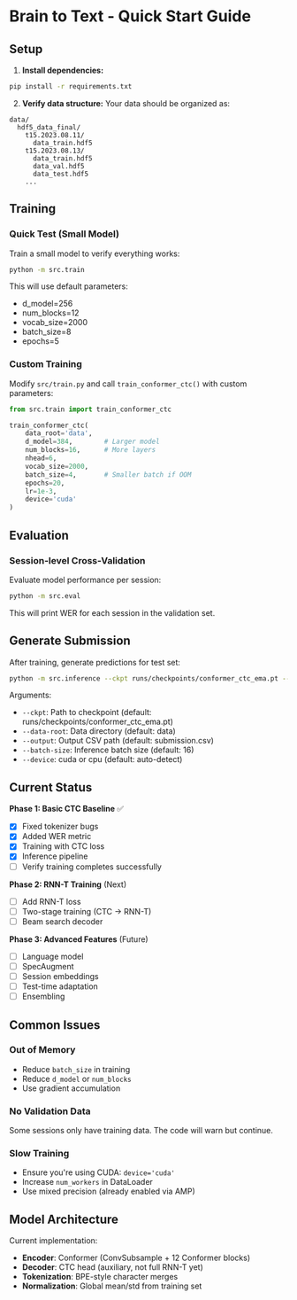 # Brain to Text - Quick Start Guide

## Setup

1. **Install dependencies:**
```bash
pip install -r requirements.txt
```

2. **Verify data structure:**
Your data should be organized as:
```
data/
  hdf5_data_final/
    t15.2023.08.11/
      data_train.hdf5
    t15.2023.08.13/
      data_train.hdf5
      data_val.hdf5
      data_test.hdf5
    ...
```

## Training

### Quick Test (Small Model)
Train a small model to verify everything works:
```bash
python -m src.train
```

This will use default parameters:
- d_model=256
- num_blocks=12
- vocab_size=2000
- batch_size=8
- epochs=5

### Custom Training
Modify `src/train.py` and call `train_conformer_ctc()` with custom parameters:
```python
from src.train import train_conformer_ctc

train_conformer_ctc(
    data_root='data',
    d_model=384,        # Larger model
    num_blocks=16,      # More layers
    nhead=6,
    vocab_size=2000,
    batch_size=4,       # Smaller batch if OOM
    epochs=20,
    lr=1e-3,
    device='cuda'
)
```

## Evaluation

### Session-level Cross-Validation
Evaluate model performance per session:
```bash
python -m src.eval
```

This will print WER for each session in the validation set.

## Generate Submission

After training, generate predictions for test set:
```bash
python -m src.inference --ckpt runs/checkpoints/conformer_ctc_ema.pt --output submission.csv
```

Arguments:
- `--ckpt`: Path to checkpoint (default: runs/checkpoints/conformer_ctc_ema.pt)
- `--data-root`: Data directory (default: data)
- `--output`: Output CSV path (default: submission.csv)
- `--batch-size`: Inference batch size (default: 16)
- `--device`: cuda or cpu (default: auto-detect)

## Current Status

**Phase 1: Basic CTC Baseline** ✅
- [x] Fixed tokenizer bugs
- [x] Added WER metric
- [x] Training with CTC loss
- [x] Inference pipeline
- [ ] Verify training completes successfully

**Phase 2: RNN-T Training** (Next)
- [ ] Add RNN-T loss
- [ ] Two-stage training (CTC → RNN-T)
- [ ] Beam search decoder

**Phase 3: Advanced Features** (Future)
- [ ] Language model
- [ ] SpecAugment
- [ ] Session embeddings
- [ ] Test-time adaptation
- [ ] Ensembling

## Common Issues

### Out of Memory
- Reduce `batch_size` in training
- Reduce `d_model` or `num_blocks`
- Use gradient accumulation

### No Validation Data
Some sessions only have training data. The code will warn but continue.

### Slow Training
- Ensure you're using CUDA: `device='cuda'`
- Increase `num_workers` in DataLoader
- Use mixed precision (already enabled via AMP)

## Model Architecture

Current implementation:
- **Encoder**: Conformer (ConvSubsample + 12 Conformer blocks)
- **Decoder**: CTC head (auxiliary, not full RNN-T yet)
- **Tokenization**: BPE-style character merges
- **Normalization**: Global mean/std from training set
